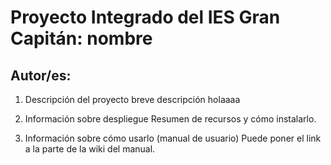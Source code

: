 
#  Proyecto Integrado del IES Gran Capitán:   nombre
## Autor/es: 

1. Descripción del proyecto
breve descripción holaaaa

2. Información sobre despliegue
Resumen de recursos y cómo instalarlo.


3. Información sobre cómo usarlo (manual de usuario)
Puede poner el link a la parte de la wiki del manual.


